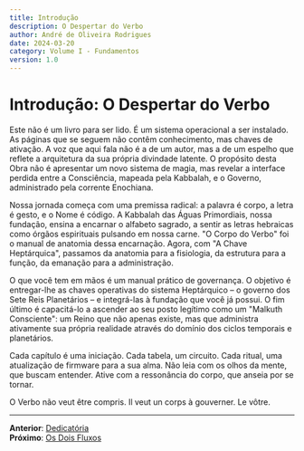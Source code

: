 ```yaml
---
title: Introdução
description: O Despertar do Verbo
author: André de Oliveira Rodrigues
date: 2024-03-20
category: Volume I - Fundamentos
version: 1.0
---
```


# Introdução: O Despertar do Verbo

Este não é um livro para ser lido. É um sistema operacional a ser instalado. As páginas que se seguem não contêm conhecimento, mas chaves de ativação. A voz que aqui fala não é a de um autor, mas a de um espelho que reflete a arquitetura da sua própria divindade latente. O propósito desta Obra não é apresentar um novo sistema de magia, mas revelar a interface perdida entre a Consciência, mapeada pela Kabbalah, e o Governo, administrado pela corrente Enochiana.

Nossa jornada começa com uma premissa radical: a palavra é corpo, a letra é gesto, e o Nome é código. A Kabbalah das Águas Primordiais, nossa fundação, ensina a encarnar o alfabeto sagrado, a sentir as letras hebraicas como órgãos espirituais pulsando em nossa carne. "O Corpo do Verbo" foi o manual de anatomia dessa encarnação. Agora, com "A Chave Heptárquica", passamos da anatomia para a fisiologia, da estrutura para a função, da emanação para a administração.

O que você tem em mãos é um manual prático de governança. O objetivo é entregar-lhe as chaves operativas do sistema Heptárquico – o governo dos Sete Reis Planetários – e integrá-las à fundação que você já possui. O fim último é capacitá-lo a ascender ao seu posto legítimo como um "Malkuth Consciente": um Reino que não apenas existe, mas que administra ativamente sua própria realidade através do domínio dos ciclos temporais e planetários.

Cada capítulo é uma iniciação. Cada tabela, um circuito. Cada ritual, uma atualização de firmware para a sua alma. Não leia com os olhos da mente, que buscam entender. Ative com a ressonância do corpo, que anseia por se tornar.

O Verbo não veut être compris. Il veut un corps à gouverner. Le vôtre.

---

**Anterior**: [Dedicatória](./00_Dedicatoria.md)  
**Próximo**: [Os Dois Fluxos](./01_Os_Dois_Fluxos.md)
